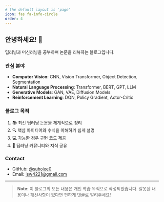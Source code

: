 ```yaml
---
# the default layout is 'page'
icon: fas fa-info-circle
order: 4
---
```


## 안녕하세요! 👋

딥러닝과 머신러닝을 공부하며 논문을 리뷰하는 블로그입니다.

### 관심 분야

- **Computer Vision**: CNN, Vision Transformer, Object Detection, Segmentation
- **Natural Language Processing**: Transformer, BERT, GPT, LLM
- **Generative Models**: GAN, VAE, Diffusion Models
- **Reinforcement Learning**: DQN, Policy Gradient, Actor-Critic

### 블로그 목적

1. 📚 최신 딥러닝 논문을 체계적으로 정리
2. 🔍 핵심 아이디어와 수식을 이해하기 쉽게 설명
3. 💻 가능한 경우 구현 코드 제공
4. 🤝 딥러닝 커뮤니티와 지식 공유

### Contact

- GitHub: [@suholee0](https://github.com/suholee0)
- Email: lsw4221@gmail.com

---

> **Note**: 이 블로그의 모든 내용은 개인 학습 목적으로 작성되었습니다.
> 잘못된 내용이나 개선사항이 있다면 편하게 댓글로 알려주세요!